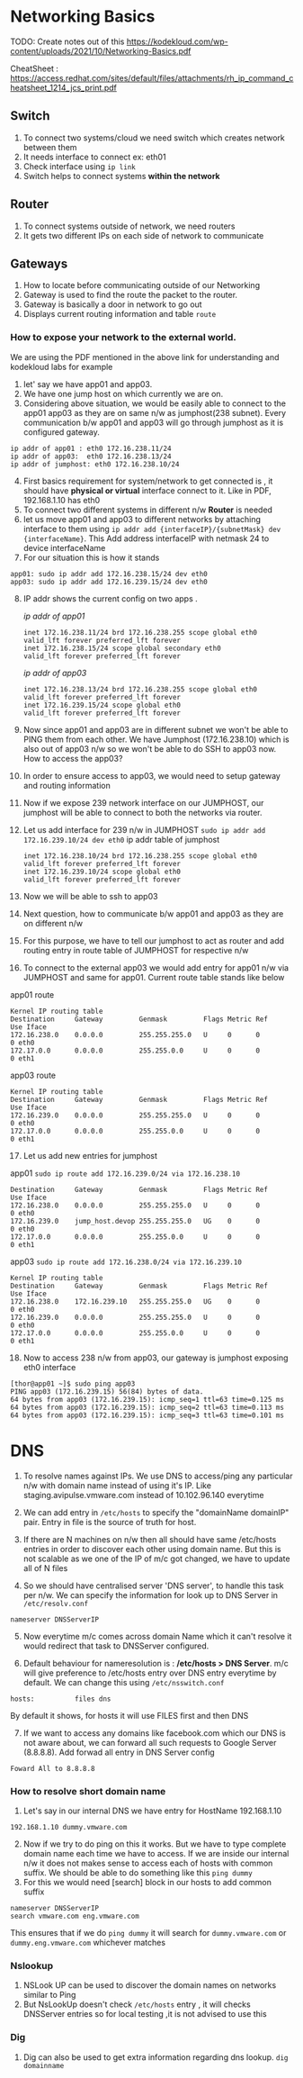 # Networking Basics

TODO: Create notes out of this https://kodekloud.com/wp-content/uploads/2021/10/Networking-Basics.pdf

CheatSheet : https://access.redhat.com/sites/default/files/attachments/rh_ip_command_cheatsheet_1214_jcs_print.pdf

## Switch

1. To connect two systems/cloud we need switch which creates network between them
2. It needs interface to connect ex: eth01
3. Check interface using `ip link`
4. Switch helps to connect systems **within the network**


## Router
1. To connect systems outside of network, we need routers
2. It gets two different IPs on each side of network to communicate

## Gateways
1. How to locate before communicating outside of our Networking
2. Gateway is used to find the route the packet to the router.
3. Gateway is basically a door in network to go out
4. Displays current routing information and table `route`


### How to expose your network to the external world.

We are using the PDF mentioned in the above link for understanding and
kodekloud labs for example

1. let' say we have app01 and app03.
2. We have one jump host on which currently we are on.
3. Considering above situation, we would be easily able to connect to the app01
  app03 as they are on same n/w as jumphost(238 subnet). Every communication b/w
  app01 and app03 will go through jumphost as it is configured gateway.
  ```
  ip addr of app01 : eth0 172.16.238.11/24
  ip addr of app03:  eth0 172.16.238.13/24
  ip addr of jumphost: eth0 172.16.238.10/24
  ```
4. First basics requirement for system/network to get connected is , it should have
  **physical or virtual** interface connect to it. Like in PDF, 192.168.1.10 has eth0
5. To connect two different systems in different n/w **Router** is needed
6. let us move app01 and app03 to different networks by attaching interface to them
  using `ip addr add {interfaceIP}/{subnetMask} dev {interfaceName}`.
  This Add address interfaceIP with netmask 24 to device interfaceName
7. For our situation this is how it stands
  ```
  app01: sudo ip addr add 172.16.238.15/24 dev eth0
  app03: sudo ip addr add 172.16.239.15/24 dev eth0
  ```
8. IP addr shows the current config on two apps .

    *ip addr of app01*
    ```
    inet 172.16.238.11/24 brd 172.16.238.255 scope global eth0
    valid_lft forever preferred_lft forever
    inet 172.16.238.15/24 scope global secondary eth0
    valid_lft forever preferred_lft forever
    ```
    *ip addr of app03*
    ```
    inet 172.16.238.13/24 brd 172.16.238.255 scope global eth0
    valid_lft forever preferred_lft forever
    inet 172.16.239.15/24 scope global eth0
    valid_lft forever preferred_lft forever
    ```
9. Now since app01 and app03 are in different subnet we won't be able to PING them
  from each other. We have Jumphost (172.16.238.10) which is also out of app03 n/w
  so we won't be able to do SSH to app03 now. How to access the app03?
10. In order to ensure access to app03, we would need to setup gateway
  and routing information
11. Now if we expose 239 network interface on our JUMPHOST, our jumphost will be able
  to connect to both the networks via router.
12. Let us add interface for 239 n/w in JUMPHOST `sudo ip addr add 172.16.239.10/24 dev eth0`
    ip addr table of jumphost
    ```
    inet 172.16.238.10/24 brd 172.16.238.255 scope global eth0
    valid_lft forever preferred_lft forever
    inet 172.16.239.10/24 scope global eth0
    valid_lft forever preferred_lft forever
    ```
13. Now we will be able to ssh to app03
14. Next question, how to communicate b/w app01 and app03 as they are on different n/w
15. For this purpose, we have to tell our jumphost to act as router and add routing entry
  in route table of JUMPHOST for respective n/w
16. To connect to the external app03 we would add entry for app01 n/w via JUMPHOST
  and same for app01. Current route table stands like below

  app01 route
  ```
  Kernel IP routing table
  Destination     Gateway         Genmask         Flags Metric Ref    Use Iface
  172.16.238.0    0.0.0.0         255.255.255.0   U     0      0        0 eth0
  172.17.0.0      0.0.0.0         255.255.0.0     U     0      0        0 eth1
  ```
  app03 route
  ```
  Kernel IP routing table
  Destination     Gateway         Genmask         Flags Metric Ref    Use Iface
  172.16.239.0    0.0.0.0         255.255.255.0   U     0      0        0 eth0
  172.17.0.0      0.0.0.0         255.255.0.0     U     0      0        0 eth1
  ```
17. Let us add new entries for jumphost

  app01
  `sudo ip route add 172.16.239.0/24 via 172.16.238.10`
  ```
  Destination     Gateway         Genmask         Flags Metric Ref    Use Iface
  172.16.238.0    0.0.0.0         255.255.255.0   U     0      0        0 eth0
  172.16.239.0    jump_host.devop 255.255.255.0   UG    0      0        0 eth0
  172.17.0.0      0.0.0.0         255.255.0.0     U     0      0        0 eth1
  ```

  app03
  `sudo ip route add 172.16.238.0/24 via 172.16.239.10`
  ```
  Kernel IP routing table
  Destination     Gateway         Genmask         Flags Metric Ref    Use Iface
  172.16.238.0    172.16.239.10   255.255.255.0   UG    0      0        0 eth0
  172.16.239.0    0.0.0.0         255.255.255.0   U     0      0        0 eth0
  172.17.0.0      0.0.0.0         255.255.0.0     U     0      0        0 eth1
  ```
18. Now to access 238 n/w from app03, our gateway is jumphost exposing eth0 interface
  ```
  [thor@app01 ~]$ sudo ping app03
  PING app03 (172.16.239.15) 56(84) bytes of data.
  64 bytes from app03 (172.16.239.15): icmp_seq=1 ttl=63 time=0.125 ms
  64 bytes from app03 (172.16.239.15): icmp_seq=2 ttl=63 time=0.113 ms
  64 bytes from app03 (172.16.239.15): icmp_seq=3 ttl=63 time=0.101 ms
  ```


# DNS

1. To resolve names against IPs. We use DNS to access/ping any particular n/w with
  domain name instead of using it's IP. Like staging.avipulse.vmware.com instead
  of 10.102.96.140 everytime

2. We can add entry in `/etc/hosts` to specify the "domainName domainIP" pair.
  Entry in file is the source of truth for host.

3. If there are N machines on n/w then all should have same /etc/hosts entries in
  order to discover each other using domain name. But this is not scalable as
  we one of the IP of m/c got changed, we have to update all of N files

4. So we should have centralised server 'DNS server', to handle this task per n/w.
  We can specify the information for look up to DNS Server in `/etc/resolv.conf`
  ```
  nameserver DNSServerIP
  ```
5. Now everytime m/c comes across domain Name which it can't resolve it would
  redirect that task to DNSServer configured.

6. Default behaviour for nameresolution is : **/etc/hosts > DNS Server**. m/c
  will give preference to /etc/hosts entry over DNS entry everytime by default.
  We can change this using `/etc/nsswitch.conf`
  ```
  hosts:          files dns
  ```
  By default it shows, for hosts it will use FILES first and then DNS

7. If we want to access any domains like facebook.com which our DNS is not aware
  about, we can forward all such requests to Google Server (8.8.8.8). Add forwad
  all entry in DNS Server config
  ```
  Foward All to 8.8.8.8
  ```

### How to resolve short domain name

1. Let's say in our internal DNS we have entry for HostName 192.168.1.10
  ```
  192.168.1.10 dummy.vmware.com
  ```
2. Now if we try to do ping on this it works. But we have to type complete domain
  name each time we have to access. If we are inside our internal n/w it does not
  makes sense to access each of hosts with common suffix. We should be able to do
  something like this
  `ping dummy`
3. For this we would need [search] block in our hosts to add common suffix
  ```
  nameserver DNSServerIP
  search vmware.com eng.vmware.com
  ```
  This ensures that if we do `ping dummy` it will search for `dummy.vmware.com`
  or `dummy.eng.vmware.com` whichever matches

### Nslookup

1. NSLook UP can be used to discover the domain names on networks similar to Ping
2. But NsLookUp doesn't check `/etc/hosts` entry , it will checks DNSServer entries
  so for local testing ,it is not advised to use this

### Dig
1. Dig can also be used to get extra information regarding dns lookup. `dig domainname`
